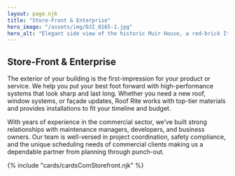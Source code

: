 ```yaml
---
layout: page.njk
title: "Store-Front & Enterprise"
hero_image: "/assets/img/DJI_0165-1.jpg"
hero_alt: "Elegant side view of the historic Muir House, a red-brick Italianate structure with white trim and ornate brackets installed under the soffits of a newly installed roof. The building features arched windows, a white wooden back porch, and a brick driveway lightly dusted with snow. The preserved structure sits surrounded by leafless winter trees, in front of a dim, sunsetting sky."
---
```


## Store-Front & Enterprise

The exterior of your building is the first-impression for your product or service. We help you put your best foot forward with high-performance systems that look sharp and last long. Whether you need a new roof, window systems, or façade updates, Roof Rite works with top-tier materials and provides installations to fit your timeline and budget.

With years of experience in the commercial sector, we’ve built strong relationships with maintenance managers, developers, and business owners. Our team is well-versed in project coordination, safety compliance, and the unique scheduling needs of commercial clients making us a dependable partner from planning through punch-out.

<div class="breakout">
  {% include "cards/cardsComStorefront.njk" %}
  <!-- Possible Gallery Here -->
</div>
